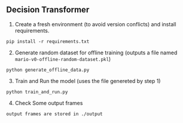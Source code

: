 ## Decision Transformer

1. Create a fresh environment (to avoid version conflicts) and install requirements.
```
pip install -r requirements.txt
```

2. Generate random dataset for offline training (outputs  a file named `mario-v0-offline-random-dataset.pkl`)
```
python generate_offline_data.py
```

3. Train and Run the model (uses the file genereted by step 1)
```
python train_and_run.py
```

4. Check Some output frames
```
output frames are stored in ./output
```
